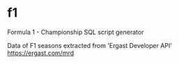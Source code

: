 # f1
Formula 1 - Championship SQL script generator

Data of F1 seasons extracted from 'Ergast Developer API'
   https://ergast.com/mrd


